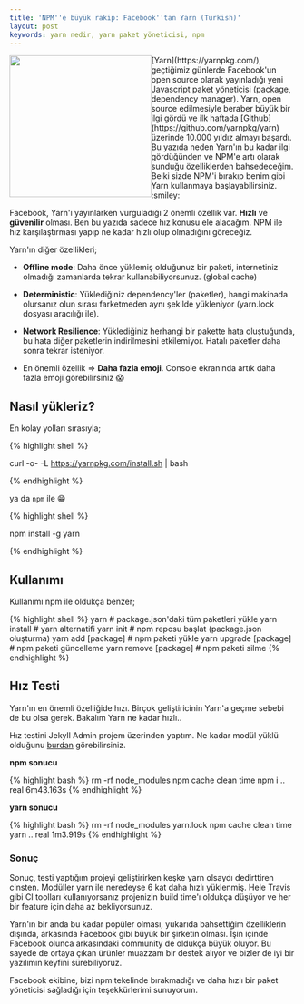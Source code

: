 ```yaml
---
title: 'NPM''e büyük rakip: Facebook''tan Yarn (Turkish)'
layout: post
keywords: yarn nedir, yarn paket yöneticisi, npm
---
```


<img src="/blog/img/posts/yarn-banner.png" style="float:left;width:250px;" data-action="zoom"/>
[Yarn](https://yarnpkg.com/), geçtiğimiz günlerde Facebook'un  open source olarak yayınladığı  yeni Javascript paket yöneticisi (package, dependency manager). Yarn, open source edilmesiyle beraber büyük bir ilgi gördü ve ilk haftada [Github](https://github.com/yarnpkg/yarn) üzerinde 10.000 yıldız almayı başardı. Bu yazıda neden Yarn'ın bu kadar ilgi gördüğünden ve NPM'e artı olarak sunduğu özelliklerden bahsedeceğim. Belki sizde NPM'i bırakıp benim gibi Yarn kullanmaya başlayabilirsiniz. :smiley:

Facebook, Yarn'ı yayınlarken vurguladığı 2 önemli özellik var. **Hızlı** ve **güvenilir** olması. Ben bu yazıda sadece hız konusu ele alacağım. NPM ile hız karşılaştırması yapıp ne kadar hızlı olup olmadığını göreceğiz.

Yarn'ın diğer özellikleri;

* **Offline mode**: Daha önce yüklemiş olduğunuz bir paketi, internetiniz olmadığı zamanlarda tekrar kullanabiliyorsunuz. (global cache)

* **Deterministic**: Yüklediğiniz dependency'ler (paketler), hangi makinada olursanız olun sırası farketmeden aynı şekilde yükleniyor (yarn.lock dosyası aracılığı ile).

* **Network Resilience**: Yüklediğiniz herhangi bir pakette hata oluştuğunda, bu hata diğer paketlerin indirilmesini etkilemiyor. Hatalı  paketler daha sonra tekrar isteniyor.

* En önemli özellik => **Daha fazla emoji**. Console ekranında artık daha fazla emoji görebilirsiniz :scream:

## Nasıl yükleriz?

En kolay yolları sırasıyla;

{% highlight shell %}

curl -o- -L https://yarnpkg.com/install.sh | bash

{% endhighlight %}

ya da `npm` ile :grin:

{% highlight shell %}

npm install -g yarn

{% endhighlight %}


## Kullanımı

Kullanımı npm ile oldukça benzer;

{% highlight shell %}
yarn                        # package.json'daki tüm paketleri yükle
yarn install                # yarn alternatifi
yarn init                   # npm reposu başlat (package.json oluşturma)
yarn add [package]          # npm paketi yükle
yarn upgrade [package]      # npm paketi güncelleme
yarn remove [package]       # npm paketi silme
{% endhighlight %}


## Hız Testi
Yarn'ın en önemli özelliğide hızı. Birçok geliştiricinin Yarn'a geçme sebebi de bu olsa gerek. Bakalım Yarn ne kadar hızlı..

Hız testini Jekyll Admin projem üzerinden yaptım. Ne kadar modül yüklü olduğunu [burdan](https://github.com/jekyll/jekyll-admin/blob/master/package.json) görebilirsiniz.

**npm sonucu**

{% highlight bash %}
rm -rf node_modules
npm cache clean
time npm i
..
real	6m43.163s
{% endhighlight %}

**yarn sonucu**

{% highlight bash %}
rm -rf node_modules yarn.lock
npm cache clean
time yarn
..
real	1m3.919s
{% endhighlight %}

### Sonuç

Sonuç, testi yaptığım projeyi geliştirirken keşke yarn olsaydı dedirttiren cinsten. Modüller yarn ile neredeyse 6 kat daha hızlı yüklenmiş. Hele Travis gibi CI toolları kullanıyorsanız projenizin build time'ı oldukça düşüyor ve her bir feature için daha az bekliyorsunuz.

Yarn'ın bir anda bu kadar popüler olması, yukarıda bahsettiğim özelliklerin dışında, arkasında Facebook gibi büyük bir şirketin olması. İşin içinde Facebook olunca arkasındaki community de oldukça büyük oluyor. Bu sayede de ortaya çıkan ürünler muazzam bir destek alıyor ve bizler de iyi bir yazılımın keyfini sürebiliyoruz.

Facebook ekibine, bizi npm tekelinde bırakmadığı ve daha hızlı bir paket yöneticisi sağladığı için teşekkürlerimi sunuyorum.
